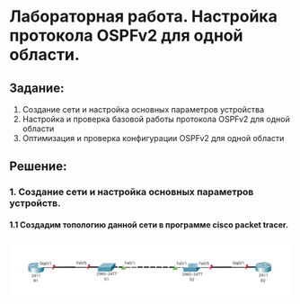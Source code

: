 # Лабораторная работа. Настройка протокола OSPFv2 для одной области.

##  Задание:

1. Создание сети и настройка основных параметров устройства
2. Настройка и проверка базовой работы протокола  OSPFv2 для одной области
3. Оптимизация и проверка конфигурации OSPFv2 для одной области

##  Решение:

### 1. Создание сети и настройка основных параметров устройств.

#### 1.1 Создадим топологию данной сети в программе cisco packet tracer. 

![](net_topology.png)
